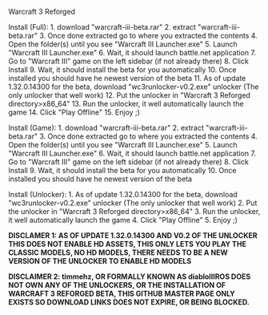 Warcraft 3 Reforged

  Install (Full): 
    1. download "warcraft-iii-beta.rar"
    2. extract "warcraft-iii-beta.rar"
    3. Once done extracted go to where you extracted the contents
    4. Open the folder(s) until you see "Warcraft III Launcher.exe"
    5. Launch "Warcraft III Launcher.exe"
    6. Wait, it should launch battle.net application
    7. Go to "Warcraft III" game on the left sidebar (if not already there)
    8. Click Install
    9. Wait, it should install the beta for you automatically
    10. Once installed you should have he newest version of the beta
    11. As of update 1.32.0.14300 for the beta, download "wc3runlocker-v0.2.exe" unlocker (The only unlocker that well work)
    12. Put the unlocker in "Warcraft 3 Reforged directory>x86_64"
    13. Run the unlocker, it well automatically launch the game
    14. Click "Play Offline"
    15. Enjoy ;)
    
  Install (Game):
    1. download "warcraft-iii-beta.rar"
    2. extract "warcraft-iii-beta.rar"
    3. Once done extracted go to where you extracted the contents
    4. Open the folder(s) until you see "Warcraft III Launcher.exe"
    5. Launch "Warcraft III Launcher.exe"
    6. Wait, it should launch battle.net application
    7. Go to "Warcraft III" game on the left sidebar (if not already there)
    8. Click Install
    9. Wait, it should install the beta for you automatically
    10. Once installed you should have he newest version of the beta
    
  Install (Unlocker):
    1. As of update 1.32.0.14300 for the beta, download "wc3runlocker-v0.2.exe" unlocker (The only unlocker that well work)
    2. Put the unlocker in "Warcraft 3 Reforged directory>x86_64"
    3. Run the unlocker, it well automatically launch the game
    4. Click "Play Offline"
    5. Enjoy ;)

**DISCLAMER 1: AS OF UPDATE 1.32.0.14300 AND V0.2 OF THE UNLOCKER THIS DOES NOT ENABLE HD ASSETS, THIS ONLY LETS YOU 
PLAY THE CLASSIC MODELS, NO HD MODELS, THERE NEEDS TO BE A NEW VERSION OF THE UNLOCKER TO ENABLE HD MODELS**

**DISCLAIMER 2: timmehz, OR FORMALLY KNOWN AS diabloIIIROS DOES NOT OWN ANY OF THE UNLOCKERS, OR THE INSTALLATION
OF WARCRAFT 3 REFORGED BETA, THIS GITHUB MASTER PAGE ONLY EXISTS SO DOWNLOAD LINKS DOES NOT EXPIRE, OR BEING BLOCKED.**
